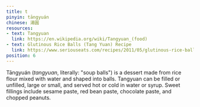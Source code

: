 ```yaml
---
title: t
pinyin: tāngyuán
chinese: 湯圓
resources: 
- text: Tangyuan
  link: https://en.wikipedia.org/wiki/Tangyuan_(food)
- text: Glutinous Rice Balls (Tang Yuan) Recipe
  link: https://www.seriouseats.com/recipes/2011/05/glutinous-rice-balls-tang-yuan.html
position: 6
---
```


Tāngyuán (*tangyuan*, literally: "soup balls") is a dessert made from rice flour mixed with water and shaped into balls. Tangyuan can be filled or unfilled, large or small, and served hot or cold in water or syrup. Sweet fillings include sesame paste, red bean paste, chocolate paste, and chopped peanuts.
